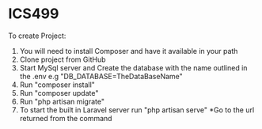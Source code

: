 # ICS499

To create Project:

  1. You will need to install Composer and have it available in your path
  2. Clone project from GitHub
  3. Start MySql server and Create the database with the name outlined in the .env e.g "DB_DATABASE=TheDataBaseName"
  4. Run "composer install"
  5. Run "composer update"
  6. Run "php artisan migrate"
  7. To start the built in Laravel server run "php artisan serve" *Go to the url returned from the command
